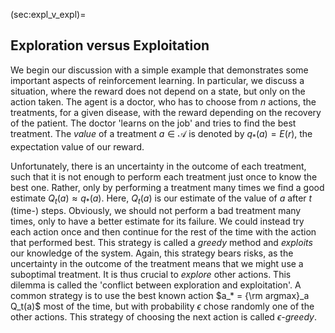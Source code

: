 (sec:expl_v_expl)=
## Exploration versus Exploitation

We begin our discussion with a simple example that demonstrates some
important aspects of reinforcement learning. In particular, we discuss a
situation, where the reward does not depend on a state, but only on the
action taken. The agent is a doctor, who has to choose from $n$ actions,
the treatments, for a given disease, with the reward depending on the
recovery of the patient. The doctor 'learns on the job' and tries to
find the best treatment. The *value* of a treatment $a\in\mathcal{A}$ is
denoted by $q_* (a) = E( r )$, the expectation value of our reward.

Unfortunately, there is an uncertainty in the outcome of each treatment,
such that it is not enough to perform each treatment just once to know
the best one. Rather, only by performing a treatment many times we find
a good estimate $Q_t(a) \approx q_*(a)$. Here, $Q_t(a)$ is our estimate
of the value of $a$ after $t$ (time-) steps. Obviously, we should not
perform a bad treatment many times, only to have a better estimate for
its failure. We could instead try each action once and then continue for
the rest of the time with the action that performed best. This strategy
is called a *greedy* method and *exploits* our knowledge of the system.
Again, this strategy bears risks, as the uncertainty in the outcome of
the treatment means that we might use a suboptimal treatment. It is thus
crucial to *explore* other actions. This dilemma is called the 'conflict
between exploration and exploitation'. A common strategy is to use the
best known action $a_* = {\rm argmax}_a Q_t(a)$ most of the time, but
with probability $\epsilon$ chose randomly one of the other actions.
This strategy of choosing the next action is called *$\epsilon$-greedy*.


